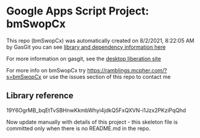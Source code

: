 # Google Apps Script Project: bmSwopCx
This repo (bmSwopCx) was automatically created on 8/2/2021, 8:22:05 AM by GasGit
you can see [library and dependency information here](dependencies.md)

For more information on gasgit, see the [desktop liberation site](https://ramblings.mcpher.com/drive-sdk-and-github/migrategasgit/ "desktop liberation")

For more info on bmSwopCx try https://ramblings.mcpher.com/?s=bmSwopCx or use the issues section of this repo to contact me
## Library reference
19Y6OgrMB_bqEtTvSBHnwKkmbWhyi4jdkQ5FxQXVN-i1Jzx2PKziPqQhd

Now update manually with details of this project - this skeleton file is committed only when there is no README.md in the repo.